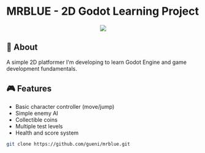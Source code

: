 # MRBLUE - 2D Godot Learning Project

<p align="center">
  <img  src="/mrblue_game/Recording 2025-07-20 135407.gif">
</p>

## 📖 About
A simple 2D platformer I'm developing to learn Godot Engine and game development fundamentals. 

## 🎮 Features
- Basic character controller (move/jump)
- Simple enemy AI
- Collectible coins
- Multiple test levels
- Health and score system

```bash
git clone https://github.com/gueni/mrblue.git
```


